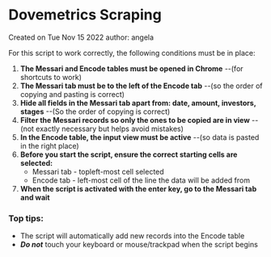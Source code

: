 # Dovemetrics Scraping
Created on Tue Nov 15 2022
author: angela


For this script to work correctly, the following conditions must be in place:
1. **The Messari and Encode tables must be opened in Chrome**                         --(for shortcuts to work)
2. **The Messari tab must be to the left of the Encode tab**                          --(so the order of copying and pasting is correct)
3. **Hide all fields in the Messari tab apart from: date, amount, investors, stages** --(So the order of copying is correct)
4. **Filter the Messari records so only the ones to be copied are in view**           --(not exactly necessary but helps avoid mistakes)
5. **In the Encode table, the input view must be active**                             --(so data is pasted in the right place)
6. **Before you start the script, ensure the correct starting cells are selected:**
    - Messari tab - topleft-most cell selected
    - Encode tab - left-most cell of the line the data will be added from
7. **When the script is activated with the enter key, go to the Messari tab and wait**

### Top tips:
  + The script will automatically add new records into the Encode table
  + **_Do not_** touch your keyboard or mouse/trackpad when the script begins
